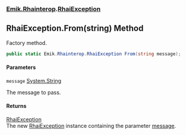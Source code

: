 ### [Emik.Rhainterop](Emik.Rhainterop.md 'Emik.Rhainterop').[RhaiException](RhaiException.md 'Emik.Rhainterop.RhaiException')

## RhaiException.From(string) Method

Factory method.

```csharp
public static Emik.Rhainterop.RhaiException From(string message);
```
#### Parameters

<a name='Emik.Rhainterop.RhaiException.From(string).message'></a>

`message` [System.String](https://docs.microsoft.com/en-us/dotnet/api/System.String 'System.String')

The message to pass.

#### Returns
[RhaiException](RhaiException.md 'Emik.Rhainterop.RhaiException')  
The new [RhaiException](RhaiException.md 'Emik.Rhainterop.RhaiException') instance containing the parameter [message](RhaiException.From(string).md#Emik.Rhainterop.RhaiException.From(string).message 'Emik.Rhainterop.RhaiException.From(string).message').
